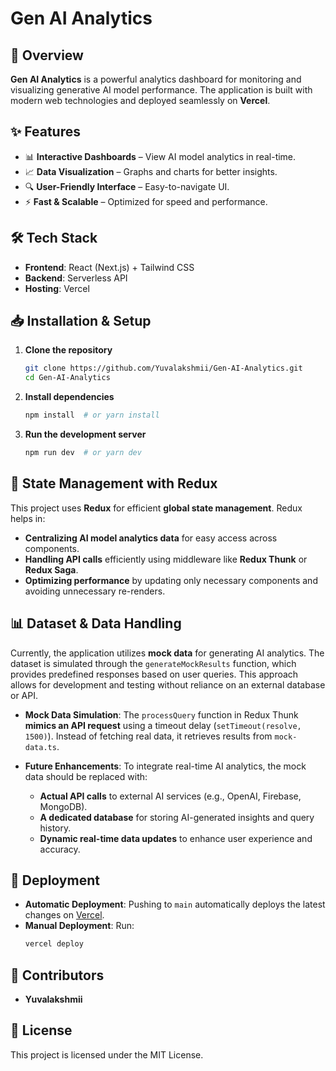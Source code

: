 # Gen AI Analytics

## 🚀 Overview
**Gen AI Analytics** is a powerful analytics dashboard for monitoring and visualizing generative AI model performance. The application is built with modern web technologies and deployed seamlessly on **Vercel**.

## ✨ Features
- 📊 **Interactive Dashboards** – View AI model analytics in real-time.
- 📈 **Data Visualization** – Graphs and charts for better insights.
- 🔍 **User-Friendly Interface** – Easy-to-navigate UI.
- ⚡ **Fast & Scalable** – Optimized for speed and performance.

## 🛠️ Tech Stack
- **Frontend**: React (Next.js) + Tailwind CSS
- **Backend**: Serverless API
- **Hosting**: Vercel

## 📥 Installation & Setup
1. **Clone the repository**
   ```sh
   git clone https://github.com/Yuvalakshmii/Gen-AI-Analytics.git
   cd Gen-AI-Analytics
   ```
2. **Install dependencies**
   ```sh
   npm install  # or yarn install
   ```
3. **Run the development server**
   ```sh
   npm run dev  # or yarn dev
   ```
## 🔄 State Management with Redux
This project uses **Redux** for efficient **global state management**. Redux helps in:
- **Centralizing AI model analytics data** for easy access across components.
- **Handling API calls** efficiently using middleware like **Redux Thunk** or **Redux Saga**.
- **Optimizing performance** by updating only necessary components and avoiding unnecessary re-renders.

## 📊 Dataset & Data Handling
Currently, the application utilizes **mock data** for generating AI analytics. The dataset is simulated through the `generateMockResults` function, which provides predefined responses based on user queries. This approach allows for development and testing without reliance on an external database or API.

- **Mock Data Simulation**: The `processQuery` function in Redux Thunk **mimics an API request** using a timeout delay (`setTimeout(resolve, 1500)`). Instead of fetching real data, it retrieves results from `mock-data.ts`.
  
- **Future Enhancements**: To integrate real-time AI analytics, the mock data should be replaced with:
  - **Actual API calls** to external AI services (e.g., OpenAI, Firebase, MongoDB).
  - **A dedicated database** for storing AI-generated insights and query history.
  - **Dynamic real-time data updates** to enhance user experience and accuracy.

  
## 🚀 Deployment
- **Automatic Deployment**: Pushing to `main` automatically deploys the latest changes on [Vercel]([https://gen-ai-analytics-yuva.vercel.app/]).
- **Manual Deployment**: Run:
  ```sh
  vercel deploy
  ```

## 👥 Contributors
- **Yuvalakshmii**

## 📜 License
This project is licensed under the MIT License.
